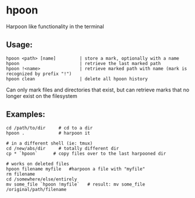 # hpoon
Harpoon like functionality in the terminal

## Usage:
    hpoon <path> [name]         | store a mark, optionally with a name
    hpoon                       | retrieve the last marked path
    hpoon !<name>               | retrieve marked path with name (mark is recognized by prefix "!")
    hpoon clean                 | delete all hpoon history

Can only mark files and directories that exist, but can retrieve
marks that no longer exist on the filesystem

## Examples:

    cd /path/to/dir     # cd to a dir
    hpoon .             # harpoon it

    # in a different shell (ie: tmux)
    cd /new/abs/dir     # totally different dir
    cp * `hpoon`      # copy files over to the last harpooned dir

    # works on deleted files
    hpoon filename myfile   #harpoon a file with "myfile"
    rm filename
    cd /somewhere/else/entirely
    mv some_file `hpoon !myfile`   # result: mv some_file /original/path/filename
